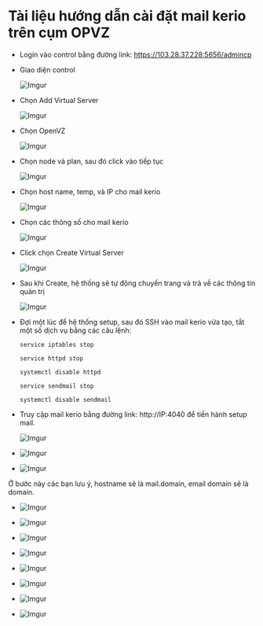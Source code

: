 # Tài liệu hướng dẫn cài đặt mail kerio trên cụm OPVZ

- Login vào control bằng đường link: https://103.28.37.228:5656/admincp

- Giao diện control

    ![Imgur](https://imgur.com/532Dioq.png)

- Chọn Add Virtual Server

    ![Imgur](https://imgur.com/10rElEV.png)

- Chọn OpenVZ

    ![Imgur](https://imgur.com/xo4hyby.png)

- Chọn node và plan, sau đó click vào tiếp tục

    ![Imgur](https://imgur.com/0tEwWpo.png)

- Chọn host name, temp, và IP cho mail kerio

    ![Imgur](https://imgur.com/LdU2dT2.png)

- Chọn các thông số cho mail kerio

    ![Imgur](https://imgur.com/e69cfOJ.png)

- Click chọn Create Virtual Server

    ![Imgur](https://imgur.com/csPVO3K.png)

- Sau khi Create, hệ thống sẽ tự động chuyển trang và trả về các thông tin quản trị

    ![Imgur](https://imgur.com/7YHz1fn.png)

- Đợi một lúc để hệ thống setup, sau đó SSH vào mail kerio vừa tạo, tắt một số dịch vụ bằng các câu lệnh:

    ```
    service iptables stop
    
    service httpd stop
    
    systemctl disable httpd
    
    service sendmail stop
    
    systemctl disable sendmail

    ```

-  Truy cập mail kerio bằng đường link: http://IP:4040 để tiến hành setup mail.

    ![Imgur](https://imgur.com/HUZ1yD4.png)

- ![Imgur](https://imgur.com/goCrfvW.png)

- ![Imgur](https://imgur.com/5DSfrdO.png)

Ở bước này các bạn lưu ý, hostname sẽ là mail.domain, email domain sẽ là domain.

- ![Imgur](https://imgur.com/CbvBhNA)

- ![Imgur](https://imgur.com/caEeFx3.png)

- ![Imgur](https://imgur.com/ZXB6EBN.png)

- ![Imgur](https://imgur.com/rUjSC6J.png)

- ![Imgur](https://imgur.com/5REDqs3.png)

- ![Imgur](https://imgur.com/bYuo795.png)

- ![Imgur](https://imgur.com/GELkZrB.png)

- ![Imgur](https://imgur.com/WCtvSJi.png)